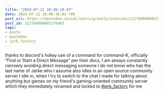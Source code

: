 ```yaml
---
title: "2024-07-11 16:46:18.83"
date: 2024-07-11 16:46:18.83 +00
post_uri: https://mastodon.social/users/gravely/statuses/112768868603176403
post_id: 112768868603176403
tags:
- posts
- mastodon
- jerk_factory
---
```

thanks to discord's hokey use of a command for command-K, officially “Find or Start a Direct Message" per their docs, I am always constantly narrowly avoiding direct messaging someone I do not know who has the last name of Jerke who I assume also idles in an open source community server I idle in, when I try to switch to the chat I made for talking about anything but games on my friend's gaming-oriented community server which they immediately renamed and locked to [#jerk_factory](https://mastodon.social/tags/jerk_factory) for me


